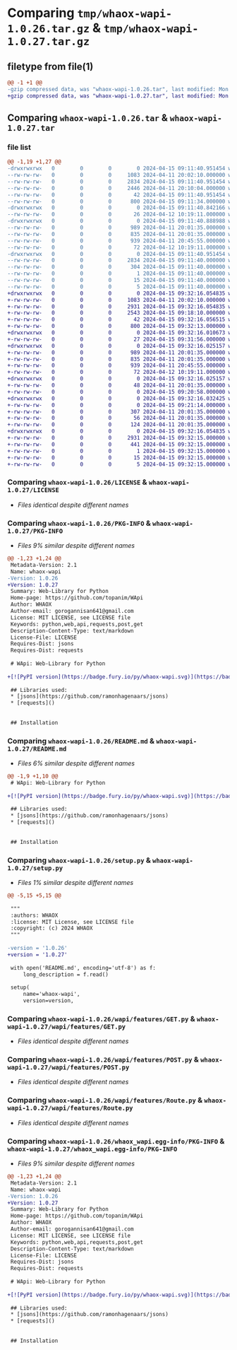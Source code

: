 # Comparing `tmp/whaox-wapi-1.0.26.tar.gz` & `tmp/whaox-wapi-1.0.27.tar.gz`

## filetype from file(1)

```diff
@@ -1 +1 @@
-gzip compressed data, was "whaox-wapi-1.0.26.tar", last modified: Mon Apr 15 09:11:40 2024, max compression
+gzip compressed data, was "whaox-wapi-1.0.27.tar", last modified: Mon Apr 15 09:32:16 2024, max compression
```

## Comparing `whaox-wapi-1.0.26.tar` & `whaox-wapi-1.0.27.tar`

### file list

```diff
@@ -1,19 +1,27 @@
-drwxrwxrwx   0        0        0        0 2024-04-15 09:11:40.951454 whaox-wapi-1.0.26/
--rw-rw-rw-   0        0        0     1083 2024-04-11 20:02:10.000000 whaox-wapi-1.0.26/LICENSE
--rw-rw-rw-   0        0        0     2834 2024-04-15 09:11:40.951454 whaox-wapi-1.0.26/PKG-INFO
--rw-rw-rw-   0        0        0     2446 2024-04-11 20:10:04.000000 whaox-wapi-1.0.26/README.md
--rw-rw-rw-   0        0        0       42 2024-04-15 09:11:40.951454 whaox-wapi-1.0.26/setup.cfg
--rw-rw-rw-   0        0        0      800 2024-04-15 09:11:34.000000 whaox-wapi-1.0.26/setup.py
-drwxrwxrwx   0        0        0        0 2024-04-15 09:11:40.842166 whaox-wapi-1.0.26/wapi/
--rw-rw-rw-   0        0        0       26 2024-04-12 10:19:11.000000 whaox-wapi-1.0.26/wapi/__init__.py
-drwxrwxrwx   0        0        0        0 2024-04-15 09:11:40.888988 whaox-wapi-1.0.26/wapi/features/
--rw-rw-rw-   0        0        0      989 2024-04-11 20:01:35.000000 whaox-wapi-1.0.26/wapi/features/GET.py
--rw-rw-rw-   0        0        0      835 2024-04-11 20:01:35.000000 whaox-wapi-1.0.26/wapi/features/POST.py
--rw-rw-rw-   0        0        0      939 2024-04-11 20:45:55.000000 whaox-wapi-1.0.26/wapi/features/Route.py
--rw-rw-rw-   0        0        0       72 2024-04-12 10:19:11.000000 whaox-wapi-1.0.26/wapi/features/__init__.py
-drwxrwxrwx   0        0        0        0 2024-04-15 09:11:40.951454 whaox-wapi-1.0.26/whaox_wapi.egg-info/
--rw-rw-rw-   0        0        0     2834 2024-04-15 09:11:40.000000 whaox-wapi-1.0.26/whaox_wapi.egg-info/PKG-INFO
--rw-rw-rw-   0        0        0      304 2024-04-15 09:11:40.000000 whaox-wapi-1.0.26/whaox_wapi.egg-info/SOURCES.txt
--rw-rw-rw-   0        0        0        1 2024-04-15 09:11:40.000000 whaox-wapi-1.0.26/whaox_wapi.egg-info/dependency_links.txt
--rw-rw-rw-   0        0        0       15 2024-04-15 09:11:40.000000 whaox-wapi-1.0.26/whaox_wapi.egg-info/requires.txt
--rw-rw-rw-   0        0        0        5 2024-04-15 09:11:40.000000 whaox-wapi-1.0.26/whaox_wapi.egg-info/top_level.txt
+drwxrwxrwx   0        0        0        0 2024-04-15 09:32:16.054835 whaox-wapi-1.0.27/
+-rw-rw-rw-   0        0        0     1083 2024-04-11 20:02:10.000000 whaox-wapi-1.0.27/LICENSE
+-rw-rw-rw-   0        0        0     2931 2024-04-15 09:32:16.054835 whaox-wapi-1.0.27/PKG-INFO
+-rw-rw-rw-   0        0        0     2543 2024-04-15 09:18:10.000000 whaox-wapi-1.0.27/README.md
+-rw-rw-rw-   0        0        0       42 2024-04-15 09:32:16.056515 whaox-wapi-1.0.27/setup.cfg
+-rw-rw-rw-   0        0        0      800 2024-04-15 09:32:13.000000 whaox-wapi-1.0.27/setup.py
+drwxrwxrwx   0        0        0        0 2024-04-15 09:32:16.010673 whaox-wapi-1.0.27/wapi/
+-rw-rw-rw-   0        0        0       27 2024-04-15 09:31:56.000000 whaox-wapi-1.0.27/wapi/__init__.py
+drwxrwxrwx   0        0        0        0 2024-04-15 09:32:16.025157 whaox-wapi-1.0.27/wapi/features/
+-rw-rw-rw-   0        0        0      989 2024-04-11 20:01:35.000000 whaox-wapi-1.0.27/wapi/features/GET.py
+-rw-rw-rw-   0        0        0      835 2024-04-11 20:01:35.000000 whaox-wapi-1.0.27/wapi/features/POST.py
+-rw-rw-rw-   0        0        0      939 2024-04-11 20:45:55.000000 whaox-wapi-1.0.27/wapi/features/Route.py
+-rw-rw-rw-   0        0        0       72 2024-04-12 10:19:11.000000 whaox-wapi-1.0.27/wapi/features/__init__.py
+drwxrwxrwx   0        0        0        0 2024-04-15 09:32:16.025157 whaox-wapi-1.0.27/wapi/static/
+-rw-rw-rw-   0        0        0       48 2024-04-11 20:01:35.000000 whaox-wapi-1.0.27/wapi/static/T.py
+-rw-rw-rw-   0        0        0        0 2024-04-15 09:20:58.000000 whaox-wapi-1.0.27/wapi/static/__init__.py
+drwxrwxrwx   0        0        0        0 2024-04-15 09:32:16.032425 whaox-wapi-1.0.27/wapi/utils/
+-rw-rw-rw-   0        0        0        0 2024-04-15 09:21:14.000000 whaox-wapi-1.0.27/wapi/utils/__init__.py
+-rw-rw-rw-   0        0        0      307 2024-04-11 20:01:35.000000 whaox-wapi-1.0.27/wapi/utils/get_path.py
+-rw-rw-rw-   0        0        0       56 2024-04-11 20:01:35.000000 whaox-wapi-1.0.27/wapi/utils/is_class.py
+-rw-rw-rw-   0        0        0      124 2024-04-11 20:01:35.000000 whaox-wapi-1.0.27/wapi/utils/is_dataclass.py
+drwxrwxrwx   0        0        0        0 2024-04-15 09:32:16.054835 whaox-wapi-1.0.27/whaox_wapi.egg-info/
+-rw-rw-rw-   0        0        0     2931 2024-04-15 09:32:15.000000 whaox-wapi-1.0.27/whaox_wapi.egg-info/PKG-INFO
+-rw-rw-rw-   0        0        0      441 2024-04-15 09:32:15.000000 whaox-wapi-1.0.27/whaox_wapi.egg-info/SOURCES.txt
+-rw-rw-rw-   0        0        0        1 2024-04-15 09:32:15.000000 whaox-wapi-1.0.27/whaox_wapi.egg-info/dependency_links.txt
+-rw-rw-rw-   0        0        0       15 2024-04-15 09:32:15.000000 whaox-wapi-1.0.27/whaox_wapi.egg-info/requires.txt
+-rw-rw-rw-   0        0        0        5 2024-04-15 09:32:15.000000 whaox-wapi-1.0.27/whaox_wapi.egg-info/top_level.txt
```

### Comparing `whaox-wapi-1.0.26/LICENSE` & `whaox-wapi-1.0.27/LICENSE`

 * *Files identical despite different names*

### Comparing `whaox-wapi-1.0.26/PKG-INFO` & `whaox-wapi-1.0.27/PKG-INFO`

 * *Files 9% similar despite different names*

```diff
@@ -1,23 +1,24 @@
 Metadata-Version: 2.1
 Name: whaox-wapi
-Version: 1.0.26
+Version: 1.0.27
 Summary: Web-Library for Python
 Home-page: https://github.com/topanim/WApi
 Author: WHAOX
 Author-email: gorogannisan641@gmail.com
 License: MIT LICENSE, see LICENSE file
 Keywords: python,web,api,requests,post,get
 Description-Content-Type: text/markdown
 License-File: LICENSE
 Requires-Dist: jsons
 Requires-Dist: requests
 
 # WApi: Web-Library for Python
 
+[![PyPI version](https://badge.fury.io/py/whaox-wapi.svg)](https://badge.fury.io/py/whaox-wapi)
 
 ## Libraries used:
 * [jsons](https://github.com/ramonhagenaars/jsons)
 * [requests]() 
 
 
 ## Installation
```

### Comparing `whaox-wapi-1.0.26/README.md` & `whaox-wapi-1.0.27/README.md`

 * *Files 6% similar despite different names*

```diff
@@ -1,9 +1,10 @@
 # WApi: Web-Library for Python
 
+[![PyPI version](https://badge.fury.io/py/whaox-wapi.svg)](https://badge.fury.io/py/whaox-wapi)
 
 ## Libraries used:
 * [jsons](https://github.com/ramonhagenaars/jsons)
 * [requests]() 
 
 
 ## Installation
```

### Comparing `whaox-wapi-1.0.26/setup.py` & `whaox-wapi-1.0.27/setup.py`

 * *Files 1% similar despite different names*

```diff
@@ -5,15 +5,15 @@
 
 """
 :authors: WHAOX
 :license: MIT License, see LICENSE file
 :copyright: (c) 2024 WHAOX
 """
 
-version = '1.0.26'
+version = '1.0.27'
 
 with open('README.md', encoding='utf-8') as f:
     long_description = f.read()
 
 setup(
     name='whaox-wapi',
     version=version,
```

### Comparing `whaox-wapi-1.0.26/wapi/features/GET.py` & `whaox-wapi-1.0.27/wapi/features/GET.py`

 * *Files identical despite different names*

### Comparing `whaox-wapi-1.0.26/wapi/features/POST.py` & `whaox-wapi-1.0.27/wapi/features/POST.py`

 * *Files identical despite different names*

### Comparing `whaox-wapi-1.0.26/wapi/features/Route.py` & `whaox-wapi-1.0.27/wapi/features/Route.py`

 * *Files identical despite different names*

### Comparing `whaox-wapi-1.0.26/whaox_wapi.egg-info/PKG-INFO` & `whaox-wapi-1.0.27/whaox_wapi.egg-info/PKG-INFO`

 * *Files 9% similar despite different names*

```diff
@@ -1,23 +1,24 @@
 Metadata-Version: 2.1
 Name: whaox-wapi
-Version: 1.0.26
+Version: 1.0.27
 Summary: Web-Library for Python
 Home-page: https://github.com/topanim/WApi
 Author: WHAOX
 Author-email: gorogannisan641@gmail.com
 License: MIT LICENSE, see LICENSE file
 Keywords: python,web,api,requests,post,get
 Description-Content-Type: text/markdown
 License-File: LICENSE
 Requires-Dist: jsons
 Requires-Dist: requests
 
 # WApi: Web-Library for Python
 
+[![PyPI version](https://badge.fury.io/py/whaox-wapi.svg)](https://badge.fury.io/py/whaox-wapi)
 
 ## Libraries used:
 * [jsons](https://github.com/ramonhagenaars/jsons)
 * [requests]() 
 
 
 ## Installation
```

